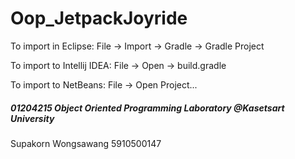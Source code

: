 # Oop_JetpackJoyride
To import in Eclipse: File -> Import -> Gradle -> Gradle Project

To import to Intellij IDEA: File -> Open -> build.gradle

To import to NetBeans: File -> Open Project...



##### 01204215 Object Oriented Programming Laboratory @Kasetsart University

Supakorn Wongsawang 5910500147
